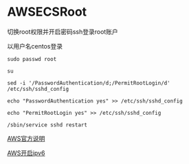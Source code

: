 # AWSECSRoot
切换root权限并开启密码ssh登录root账户

以用户名centos登录
```
sudo passwd root

su

sed -i '/PasswordAuthentication/d;/PermitRootLogin/d' /etc/ssh/sshd_config

echo "PasswordAuthentication yes" >> /etc/ssh/sshd_config

echo "PermitRootLogin yes" >> /etc/ssh/sshd_config

/sbin/service sshd restart
```

[AWS官方说明](https://docs.aws.amazon.com/zh_cn/AWSEC2/latest/UserGuide/managing-users.html)

[AWS开启ipv6](https://docs.aws.amazon.com/zh_cn/vpc/latest/userguide/get-started-ipv6.html)
